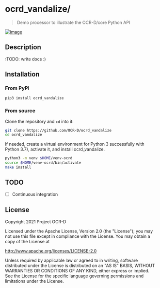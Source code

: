 # ocrd_vandalize/

> Demo processor to illustrate the OCR-D/core Python API

[![image](https://circleci.com/gh/kba/ocrd_vandalize.svg?style=svg)](https://circleci.com/gh/kba/ocrd_vandalize)

## Description

:TODO: write docs :)

## Installation

### From PyPI

```sh
pip3 install ocrd_vandalize
```

### From source

Clone the repository and `cd` into it:

```sh
git clone https://github.com/OCR-D/ocrd_vandalize
cd ocrd_vandalize
```

If needed, create a virtual environment for Python 3
successfully with Python 3.7), activate it, and install ocrd_vandalize.

```sh
python3 -m venv $HOME/venv-ocrd
source $HOME/venv-ocrd/bin/activate
make install
```

## TODO

* [ ] Continuous integration

## License

Copyright 2021 Project OCR-D

Licensed under the Apache License, Version 2.0 (the "License");
you may not use this file except in compliance with the License.
You may obtain a copy of the License at

   http://www.apache.org/licenses/LICENSE-2.0

Unless required by applicable law or agreed to in writing, software
distributed under the License is distributed on an "AS IS" BASIS,
WITHOUT WARRANTIES OR CONDITIONS OF ANY KIND, either express or implied.
See the License for the specific language governing permissions and
limitations under the License.
